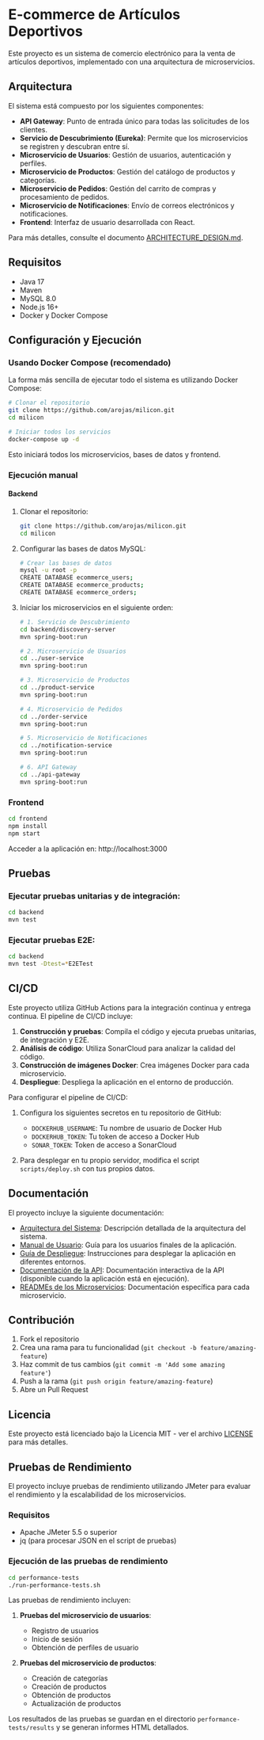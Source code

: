 # E-commerce de Artículos Deportivos

Este proyecto es un sistema de comercio electrónico para la venta de artículos deportivos, implementado con una arquitectura de microservicios.

## Arquitectura

El sistema está compuesto por los siguientes componentes:

- **API Gateway**: Punto de entrada único para todas las solicitudes de los clientes.
- **Servicio de Descubrimiento (Eureka)**: Permite que los microservicios se registren y descubran entre sí.
- **Microservicio de Usuarios**: Gestión de usuarios, autenticación y perfiles.
- **Microservicio de Productos**: Gestión del catálogo de productos y categorías.
- **Microservicio de Pedidos**: Gestión del carrito de compras y procesamiento de pedidos.
- **Microservicio de Notificaciones**: Envío de correos electrónicos y notificaciones.
- **Frontend**: Interfaz de usuario desarrollada con React.

Para más detalles, consulte el documento [ARCHITECTURE_DESIGN.md](ARCHITECTURE_DESIGN.md).

## Requisitos

- Java 17
- Maven
- MySQL 8.0
- Node.js 16+
- Docker y Docker Compose

## Configuración y Ejecución

### Usando Docker Compose (recomendado)

La forma más sencilla de ejecutar todo el sistema es utilizando Docker Compose:

```bash
# Clonar el repositorio
git clone https://github.com/arojas/milicon.git
cd milicon

# Iniciar todos los servicios
docker-compose up -d
```

Esto iniciará todos los microservicios, bases de datos y frontend.

### Ejecución manual

#### Backend

1. Clonar el repositorio:

   ```bash
   git clone https://github.com/arojas/milicon.git
   cd milicon
   ```

2. Configurar las bases de datos MySQL:

   ```bash
   # Crear las bases de datos
   mysql -u root -p
   CREATE DATABASE ecommerce_users;
   CREATE DATABASE ecommerce_products;
   CREATE DATABASE ecommerce_orders;
   ```

3. Iniciar los microservicios en el siguiente orden:

   ```bash
   # 1. Servicio de Descubrimiento
   cd backend/discovery-server
   mvn spring-boot:run

   # 2. Microservicio de Usuarios
   cd ../user-service
   mvn spring-boot:run

   # 3. Microservicio de Productos
   cd ../product-service
   mvn spring-boot:run

   # 4. Microservicio de Pedidos
   cd ../order-service
   mvn spring-boot:run

   # 5. Microservicio de Notificaciones
   cd ../notification-service
   mvn spring-boot:run

   # 6. API Gateway
   cd ../api-gateway
   mvn spring-boot:run
   ```

### Frontend

```bash
cd frontend
npm install
npm start
```

Acceder a la aplicación en: http://localhost:3000

## Pruebas

### Ejecutar pruebas unitarias y de integración:

```bash
cd backend
mvn test
```

### Ejecutar pruebas E2E:

```bash
cd backend
mvn test -Dtest=*E2ETest
```

## CI/CD

Este proyecto utiliza GitHub Actions para la integración continua y entrega continua. El pipeline de CI/CD incluye:

1. **Construcción y pruebas**: Compila el código y ejecuta pruebas unitarias, de integración y E2E.
2. **Análisis de código**: Utiliza SonarCloud para analizar la calidad del código.
3. **Construcción de imágenes Docker**: Crea imágenes Docker para cada microservicio.
4. **Despliegue**: Despliega la aplicación en el entorno de producción.

Para configurar el pipeline de CI/CD:

1. Configura los siguientes secretos en tu repositorio de GitHub:

   - `DOCKERHUB_USERNAME`: Tu nombre de usuario de Docker Hub
   - `DOCKERHUB_TOKEN`: Tu token de acceso a Docker Hub
   - `SONAR_TOKEN`: Token de acceso a SonarCloud

2. Para desplegar en tu propio servidor, modifica el script `scripts/deploy.sh` con tus propios datos.

## Documentación

El proyecto incluye la siguiente documentación:

- [Arquitectura del Sistema](ARCHITECTURE_DESIGN.md): Descripción detallada de la arquitectura del sistema.
- [Manual de Usuario](docs/USER_MANUAL.md): Guía para los usuarios finales de la aplicación.
- [Guía de Despliegue](docs/DEPLOYMENT_GUIDE.md): Instrucciones para desplegar la aplicación en diferentes entornos.
- [Documentación de la API](http://localhost:8080/api/swagger-ui.html): Documentación interactiva de la API (disponible cuando la aplicación está en ejecución).
- [READMEs de los Microservicios](backend/user-service/README.md): Documentación específica para cada microservicio.

## Contribución

1. Fork el repositorio
2. Crea una rama para tu funcionalidad (`git checkout -b feature/amazing-feature`)
3. Haz commit de tus cambios (`git commit -m 'Add some amazing feature'`)
4. Push a la rama (`git push origin feature/amazing-feature`)
5. Abre un Pull Request

## Licencia

Este proyecto está licenciado bajo la Licencia MIT - ver el archivo [LICENSE](LICENSE) para más detalles.

## Pruebas de Rendimiento

El proyecto incluye pruebas de rendimiento utilizando JMeter para evaluar el rendimiento y la escalabilidad de los microservicios.

### Requisitos

- Apache JMeter 5.5 o superior
- jq (para procesar JSON en el script de pruebas)

### Ejecución de las pruebas de rendimiento

```bash
cd performance-tests
./run-performance-tests.sh
```

Las pruebas de rendimiento incluyen:

1. **Pruebas del microservicio de usuarios**:

   - Registro de usuarios
   - Inicio de sesión
   - Obtención de perfiles de usuario

2. **Pruebas del microservicio de productos**:
   - Creación de categorías
   - Creación de productos
   - Obtención de productos
   - Actualización de productos

Los resultados de las pruebas se guardan en el directorio `performance-tests/results` y se generan informes HTML detallados.
